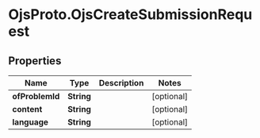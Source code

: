 # OjsProto.OjsCreateSubmissionRequest

## Properties

Name | Type | Description | Notes
------------ | ------------- | ------------- | -------------
**ofProblemId** | **String** |  | [optional] 
**content** | **String** |  | [optional] 
**language** | **String** |  | [optional] 


